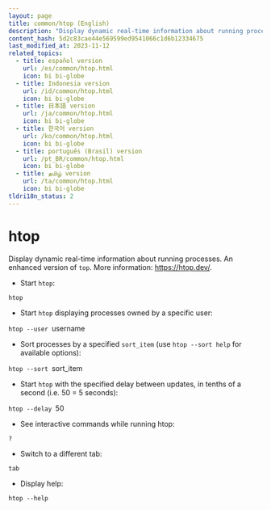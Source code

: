 ```yaml
---
layout: page
title: common/htop (English)
description: "Display dynamic real-time information about running processes. An enhanced version of `top`."
content_hash: 5d2c83cae44e569599ed9541066c1d6b12334675
last_modified_at: 2023-11-12
related_topics:
  - title: español version
    url: /es/common/htop.html
    icon: bi bi-globe
  - title: Indonesia version
    url: /id/common/htop.html
    icon: bi bi-globe
  - title: 日本語 version
    url: /ja/common/htop.html
    icon: bi bi-globe
  - title: 한국어 version
    url: /ko/common/htop.html
    icon: bi bi-globe
  - title: português (Brasil) version
    url: /pt_BR/common/htop.html
    icon: bi bi-globe
  - title: தமிழ் version
    url: /ta/common/htop.html
    icon: bi bi-globe
tldri18n_status: 2
---
```

# htop

Display dynamic real-time information about running processes. An enhanced version of `top`.
More information: <https://htop.dev/>.

- Start `htop`:

`htop`

- Start `htop` displaying processes owned by a specific user:

`htop --user `<span class="tldr-var badge badge-pill bg-dark-lm bg-white-dm text-white-lm text-dark-dm font-weight-bold">username</span>

- Sort processes by a specified `sort_item` (use `htop --sort help` for available options):

`htop --sort `<span class="tldr-var badge badge-pill bg-dark-lm bg-white-dm text-white-lm text-dark-dm font-weight-bold">sort_item</span>

- Start `htop` with the specified delay between updates, in tenths of a second (i.e. 50 = 5 seconds):

`htop --delay `<span class="tldr-var badge badge-pill bg-dark-lm bg-white-dm text-white-lm text-dark-dm font-weight-bold">50</span>

- See interactive commands while running htop:

`?`

- Switch to a different tab:

`tab`

- Display help:

`htop --help`
